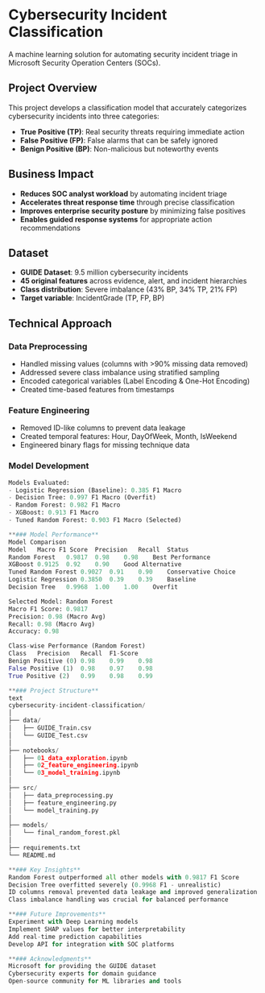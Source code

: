 # Cybersecurity Incident Classification

A machine learning solution for automating security incident triage in Microsoft Security Operation Centers (SOCs).

##  Project Overview

This project develops a classification model that accurately categorizes cybersecurity incidents into three categories:
- **True Positive (TP)**: Real security threats requiring immediate action
- **False Positive (FP)**: False alarms that can be safely ignored
- **Benign Positive (BP)**: Non-malicious but noteworthy events

##  Business Impact

- **Reduces SOC analyst workload** by automating incident triage
- **Accelerates threat response time** through precise classification
- **Improves enterprise security posture** by minimizing false positives
- **Enables guided response systems** for appropriate action recommendations

##  Dataset

- **GUIDE Dataset**: 9.5 million cybersecurity incidents
- **45 original features** across evidence, alert, and incident hierarchies
- **Class distribution**: Severe imbalance (43% BP, 34% TP, 21% FP)
- **Target variable**: IncidentGrade (TP, FP, BP)

##  Technical Approach

### Data Preprocessing
- Handled missing values (columns with >90% missing data removed)
- Addressed severe class imbalance using stratified sampling
- Encoded categorical variables (Label Encoding & One-Hot Encoding)
- Created time-based features from timestamps

### Feature Engineering
- Removed ID-like columns to prevent data leakage
- Created temporal features: Hour, DayOfWeek, Month, IsWeekend
- Engineered binary flags for missing technique data

### Model Development
```python
Models Evaluated:
- Logistic Regression (Baseline): 0.385 F1 Macro
- Decision Tree: 0.997 F1 Macro (Overfit)
- Random Forest: 0.982 F1 Macro
- XGBoost: 0.913 F1 Macro
- Tuned Random Forest: 0.903 F1 Macro (Selected)

**### Model Performance**
Model Comparison
Model	Macro F1 Score	Precision	Recall	Status
Random Forest	0.9817	0.98	0.98	Best Performance
XGBoost	0.9125	0.92	0.90	Good Alternative
Tuned Random Forest	0.9027	0.91	0.90	Conservative Choice
Logistic Regression	0.3850	0.39	0.39	Baseline
Decision Tree	0.9968	1.00	1.00	Overfit

Selected Model: Random Forest
Macro F1 Score: 0.9817
Precision: 0.98 (Macro Avg)
Recall: 0.98 (Macro Avg)
Accuracy: 0.98

Class-wise Performance (Random Forest)
Class	Precision	Recall	F1-Score
Benign Positive (0)	0.98	0.99	0.98
False Positive (1)	0.98	0.97	0.98
True Positive (2)	0.99	0.98	0.99

**### Project Structure**
text
cybersecurity-incident-classification/
│
├── data/
│   ├── GUIDE_Train.csv
│   └── GUIDE_Test.csv
│
├── notebooks/
│   ├── 01_data_exploration.ipynb
│   ├── 02_feature_engineering.ipynb
│   └── 03_model_training.ipynb
│
├── src/
│   ├── data_preprocessing.py
│   ├── feature_engineering.py
│   └── model_training.py
│
├── models/
│   └── final_random_forest.pkl
│
├── requirements.txt
└── README.md

**### Key Insights**
Random Forest outperformed all other models with 0.9817 F1 Score
Decision Tree overfitted severely (0.9968 F1 - unrealistic)
ID columns removal prevented data leakage and improved generalization
Class imbalance handling was crucial for balanced performance

**### Future Improvements**
Experiment with Deep Learning models
Implement SHAP values for better interpretability
Add real-time prediction capabilities
Develop API for integration with SOC platforms

**### Acknowledgments**
Microsoft for providing the GUIDE dataset
Cybersecurity experts for domain guidance
Open-source community for ML libraries and tools

